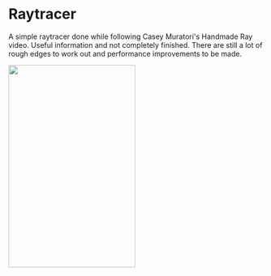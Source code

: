 # Raytracer

A simple raytracer done while following Casey Muratori's Handmade Ray video. Useful information and not completely finished. There are still a lot of rough edges to work out and performance improvements to be made.

<img src="https://i.imgur.com/1UOGKlz.png" height="400" width="250">
